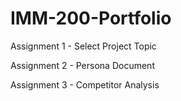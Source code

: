 # IMM-200-Portfolio

Assignment 1 - Select Project Topic

Assignment 2 - Persona Document

Assignment 3 - Competitor Analysis

